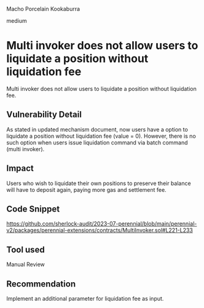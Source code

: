 Macho Porcelain Kookaburra

medium

# Multi invoker does not allow users to liquidate a position without liquidation fee
Multi invoker does not allow users to liquidate a position without liquidation fee.
## Vulnerability Detail
As stated in updated mechanism document, now users have a option to liquidate a position without liquidation fee (value = 0). However, there is no such option when users issue liquidation command via batch command (multi invoker).
## Impact
Users who wish to liquidate their own positions to preserve their balance will have to deposit again, paying more gas and settlement fee.
## Code Snippet
https://github.com/sherlock-audit/2023-07-perennial/blob/main/perennial-v2/packages/perennial-extensions/contracts/MultiInvoker.sol#L221-L233
## Tool used

Manual Review

## Recommendation
Implement an additional parameter for liquidation fee as input.